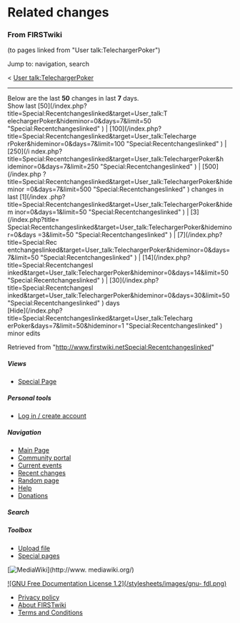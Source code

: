 # Related changes

### From FIRSTwiki

(to pages linked from "User talk:TelechargerPoker")

Jump to: navigation, search

&lt; [User
talk:TelechargerPoker](/index.php?title=User_talk:TelechargerPoker&redirect=no
"User talk:TelechargerPoker" )  

* * *

Below are the last **50** changes in last **7** days.  
Show last [50](/index.php?title=Special:Recentchangeslinked&target=User_talk:T
elechargerPoker&hideminor=0&days=7&limit=50 "Special:Recentchangeslinked" ) | 
[100](/index.php?title=Special:Recentchangeslinked&target=User_talk:Telecharge
rPoker&hideminor=0&days=7&limit=100 "Special:Recentchangeslinked" ) | [250](/i
ndex.php?title=Special:Recentchangeslinked&target=User_talk:TelechargerPoker&h
ideminor=0&days=7&limit=250 "Special:Recentchangeslinked" ) | [500](/index.php
?title=Special:Recentchangeslinked&target=User_talk:TelechargerPoker&hideminor
=0&days=7&limit=500 "Special:Recentchangeslinked" ) changes in last [1](/index
.php?title=Special:Recentchangeslinked&target=User_talk:TelechargerPoker&hidem
inor=0&days=1&limit=50 "Special:Recentchangeslinked" ) | [3](/index.php?title=
Special:Recentchangeslinked&target=User_talk:TelechargerPoker&hideminor=0&days
=3&limit=50 "Special:Recentchangeslinked" ) | [7](/index.php?title=Special:Rec
entchangeslinked&target=User_talk:TelechargerPoker&hideminor=0&days=7&limit=50
"Special:Recentchangeslinked" ) | [14](/index.php?title=Special:Recentchangesl
inked&target=User_talk:TelechargerPoker&hideminor=0&days=14&limit=50
"Special:Recentchangeslinked" ) | [30](/index.php?title=Special:Recentchangesl
inked&target=User_talk:TelechargerPoker&hideminor=0&days=30&limit=50
"Special:Recentchangeslinked" ) days  
[Hide](/index.php?title=Special:Recentchangeslinked&target=User_talk:Telecharg
erPoker&days=7&limit=50&hideminor=1 "Special:Recentchangeslinked" ) minor
edits

Retrieved from
"<http://www.firstwiki.netSpecial:Recentchangeslinked>"

##### Views

  * [Special Page](Special:Recentchangeslinked/User_talk:TelechargerPoker)

##### Personal tools

  * [Log in / create account](/index.php?title=Special:Userlogin&returnto=Special:Recentchangeslinked)

[](Main_Page "Main Page" )

##### Navigation

  * [Main Page](Main_Page)
  * [Community portal](FIRSTwiki:Community_portal)
  * [Current events](Current_events)
  * [Recent changes](Special:Recentchanges)
  * [Random page](Special:Random)
  * [Help](FIRSTwiki:Help)
  * [Donations](FIRSTwiki:Site_support)

##### Search



##### Toolbox

  * [Upload file](Special:Upload)
  * [Special pages](Special:Specialpages)

[![MediaWiki](/skins/common/images/poweredby_mediawiki_88x31.png)](http://www.
mediawiki.org/)

[![GNU Free Documentation License 1.2](/stylesheets/images/gnu-
fdl.png)](http://www.gnu.org/copyleft/fdl.html)

  * [Privacy policy](FIRSTwiki:Privacy_policy "FIRSTwiki:Privacy policy" )
  * [About FIRSTwiki](FIRSTwiki:About "FIRSTwiki:About" )
  * [Terms and Conditions](FIRSTwiki:Terms_and_conditions "FIRSTwiki:Terms and conditions" )

